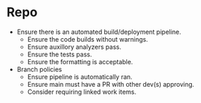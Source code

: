 # Repo

- Ensure there is an automated build/deployment pipeline.
    - Ensure the code builds without warnings.
    - Ensure auxillory analyzers pass.
    - Ensure the tests pass.
    - Ensure the formatting is acceptable.
- Branch policies
    - Ensure pipeline is automatically ran.
    - Ensure main must have a PR with other dev(s) approving.
    - Consider requiring linked work items.

